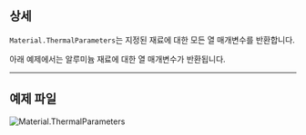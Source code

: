 ## 상세
`Material.ThermalParameters`는 지정된 재료에 대한 모든 열 매개변수를 반환합니다.

아래 예제에서는 알루미늄 재료에 대한 열 매개변수가 반환됩니다.
___
## 예제 파일

![Material.ThermalParameters](./Revit.Elements.Material.ThermalParameters_img.jpg)
